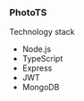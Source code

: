 <h3>PhotoTS</h3>
<p>Technology stack</p>
<ul>
  <li>Node.js</li>
  <li>TypeScript</li>
  <li>Express</li>
  <li>JWT</li>
  <li>MongoDB</li>
</ul>

